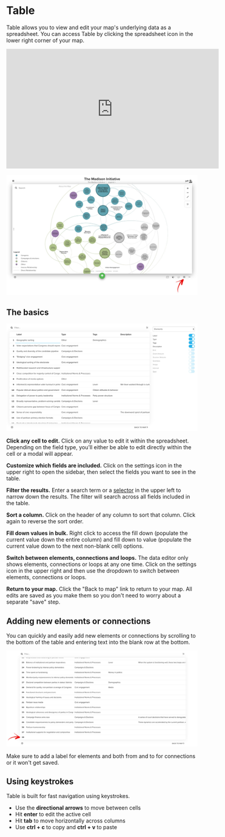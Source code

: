 # Table

Table allows you to view and edit your map's underlying data as a spreadsheet. You can access Table by clicking the spreadsheet icon in the lower right corner of your map.

<p><iframe width="560" height="315" src="https://www.youtube.com/embed/t1lDPgcmr-I" frameborder="0" allowfullscreen></iframe></p>

![](../images/data-editor.jpg)

## The basics

![](../images/data-editor-settings.jpg)

**Click any cell to edit.** Click on any value to edit it within the spreadsheet. Depending on the field type, you'll either be able to edit directly within the cell or a modal will appear.

**Customize which fields are included.** Click on the settings icon in the upper right to open the sidebar, then select the fields you want to see in the table.

**Filter the results.** Enter a search term or a [selector](/guides/selectors.md) in the upper left to narrow down the results. The filter will search across all fields included in the table.

**Sort a column.** Click on the header of any column to sort that column. Click again to reverse the sort order.

**Fill down values in bulk.** Right click to access the fill down (populate the current value down the entire column) and fill down to value (populate the current value down to the next non-blank cell) options.

**Switch between elements, connections and loops.** The data editor only shows elements, connections or loops at any one time. Click on the settings icon in the upper right and then use the dropdown to switch between elements, connections or loops.

**Return to your map.** Click the "Back to map" link to return to your map. All edits are saved as you make them so you don't need to worry about a separate "save" step.

## Adding new elements or connections

You can quickly and easily add new elements or connections by scrolling to the bottom of the table and entering text into the blank row at the bottom.

![](../images/data-editor-add-new.jpg)

Make sure to add a label for elements and both from and to for connections or it won't get saved.

## Using keystrokes

Table is built for fast navigation using keystrokes.

* Use the **directional arrows** to move between cells
* Hit **enter** to edit the active cell
* Hit **tab** to move horizontally across columns
* Use **ctrl + c** to copy and **ctrl + v** to paste



